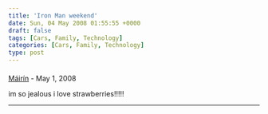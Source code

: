 ```yaml
---
title: 'Iron Man weekend'
date: Sun, 04 May 2008 01:55:55 +0000
draft: false
tags: [Cars, Family, Technology]
categories: [Cars, Family, Technology]
type: post
---
```



#### 
[Máirín]( "duffy@redhat.com") - <time datetime="2008-05-12 10:36:47">May 1, 2008</time>

im so jealous i love strawberries!!!!!
<hr />
